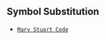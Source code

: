 ## Symbol Substitution

- [`Mary Stuart Code`](https://www.dcode.fr/mary-stuart-code#:~:text=Tool%20to%20decrypt%2Fencrypt%20according,by%20the%20Queen%20of%20Scots.)
